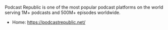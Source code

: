 Podcast Republic is one of the most popular podcast platforms on the world serving 1M+ podcasts and 500M+ episodes worldwide.

* Home: https://podcastrepublic.net/
